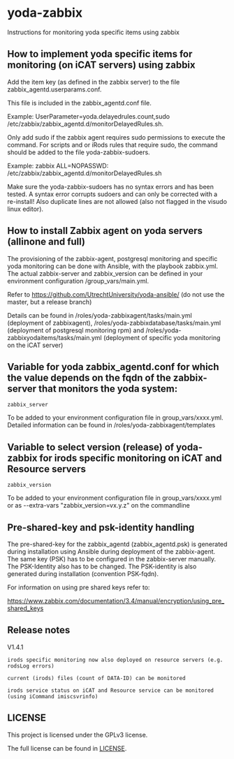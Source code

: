 ﻿
# yoda-zabbix

Instructions for monitoring yoda specific items using zabbix

## How to implement yoda specific items for monitoring (on iCAT servers) using zabbix

Add the item key (as defined in the zabbix server) to the file zabbix_agentd.userparams.conf.

This file is included in the zabbix_agentd.conf file.

Example: UserParameter=yoda.delayedrules.count,sudo /etc/zabbix/zabbix_agentd.d/monitorDelayedRules.sh.

Only add sudo if the zabbix agent requires sudo permissions to execute the command. For scripts and or iRods rules that require sudo, the command should be added to the file yoda-zabbix-sudoers.

Example: zabbix ALL=NOPASSWD: /etc/zabbix/zabbix_agentd.d/monitorDelayedRules.sh

Make sure the yoda-zabbix-sudoers has no syntax errors and has been tested. A syntax error corrupts sudoers and can only be corrected with a re-install! Also duplicate lines are not allowed (also not flagged in the visudo linux editor).

## How to install Zabbix agent on yoda servers (allinone and full)

The provisioning of the zabbix-agent, postgresql monitoring and specific yoda monitoring can be done with Ansible, with the playbook zabbix.yml. The actual zabbix-server and zabbix_version can be defined in your environment configuration /group_vars/main.yml.
 
Refer to https://github.com/UtrechtUniversity/yoda-ansible/ (do not use the master, but a release branch)

Details can be found in /roles/yoda-zabbixagent/tasks/main.yml (deployment of zabbixagent), /roles/yoda-zabbixdatabase/tasks/main.yml (deployment of postgresql monitoring rpm) and /roles/yoda-zabbixyodaitems/tasks/main.yml (deployment of specific yoda monitoring on the iCAT server)

## Variable for  yoda zabbix_agentd.conf for which the value depends on the fqdn of the zabbix-server that monitors the yoda system:

	zabbix_server

To be added to your environment configuration file in group_vars/xxxx.yml.
Detailed information can be found in /roles/yoda-zabbixagent/templates

## Variable to select version (release) of yoda-zabbix for irods specific monitoring on iCAT and Resource servers

	zabbix_version

To be added to your environment configuration file in group_vars/xxxx.yml or as --extra-vars "zabbix_version=vx.y.z" on the commandline

## Pre-shared-key and psk-identity handling

The pre-shared-key for the zabbix_agentd (zabbix_agentd.psk) is generated during installation using Ansible during deployment of the zabbix-agent. The same key (PSK) has to be configured in the zabbix-server manually. The PSK-Identity also has to be changed. The PSK-identity is also generated during installation (convention PSK-fqdn).

For information on using pre shared keys refer to:

https://www.zabbix.com/documentation/3.4/manual/encryption/using_pre_shared_keys

## Release notes

V1.4.1

	irods specific monitoring now also deployed on resource servers (e.g. rodsLog errors)
	
	current (irods) files (count of DATA-ID) can be monitored
	
	irods service status on iCAT and Resource service can be monitored (using iCommand imiscsvrinfo)
		

LICENSE
-------
This project is licensed under the GPLv3 license.

The full license can be found in [LICENSE](LICENSE).




